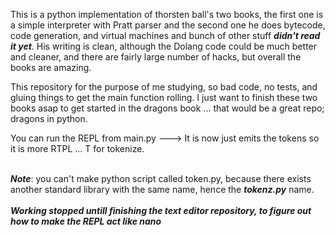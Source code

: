This is a python implementation of thorsten ball's two books, the first one is a simple interpreter with Pratt parser and the second one he does bytecode, code generation, and virtual machines and bunch of other stuff ***didn't read it yet***. His writing is clean, although the Dolang code could be much better and cleaner, and there are fairly large number of hacks, but overall the books are amazing.

This repository for the purpose of me studying, so bad code, no tests, and gluing things to get the main function rolling. I just want to finish these two books asap to get started in the dragons book ... that would be a great repo; dragons in python.

You can run the REPL from main.py ---> It is now just emits the tokens so it is more RTPL ... T for tokenize.</br></br>

***Note***: you can't make python script called token.py, because there exists another standard library with the same name, hence the ***tokenz.py*** name. </br></br> ***Working stopped untill finishing the text editor repository, to figure out how to make the REPL act like nano***
